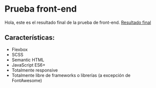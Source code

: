 # Prueba front-end
Hola, este es el resultado final de la prueba de front-end.
[Resultado final](https://susogarcia.me/prueba/)

## Características:

 - Flexbox
 - SCSS
 - Semantic HTML
 - JavaScript ES6+
 - Totalmente responsive
 - Totalmente libre de frameworks o librerías (a excepción de FontAwesome)
